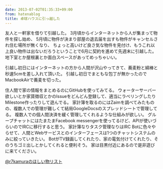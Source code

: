 ```yaml
---
date: 2013-07-02T01:35:33+09:00
from: hatenablog
title: 卓球ハウスに引っ越した
---
```


<p>友人と一軒家を借りて引越した。
3月頃からインターネットから人が集まって物件を探し始め、
5月頃に物件が決まり部屋の退去届を出すも物件がキャンセルされ住む場所が無くなり、
ちょっと高いけど良さ気な物件を見付け、もうこれ以上良い物件は出ないだろうということで6月に契約を進めて先週末に引越した。
地下室とか屋根裏とか面白スペースがあってめっちゃいい。</p>

<p>引越し初日にはインターネットの方から人間が沢山やってきて、蕎麦粉と綿棒と秒速5cmを差し入れて頂いた。
引越し初日でまともな包丁が無かったのでMacbookAirで蕎麦を切った。</p>

<p>住人間で家の情報をまとめるのにGitHubを使ってみてる。
ウォーターサーバー欲しいとか家賃徴収とかのIssueをどんどん登録して、適当にラベリングしたりMilestone作ったりして遊んでる。
家計簿を取るのにはZaimを調べてみたものの、複数人での管理が難しくて結局GoogleDocsのスプレッドシートで管理してる。
複数人での個人間決済を緩く管理してくれるような仕組みが欲しい。
グループチャットにはたまたまFacebook messengerを使ってるけど、APIが使いづらいのでIRCに移行すると思う。
家計簿なりタスク管理なりはIRC Botに色々やらせて、人間とWebサービスとのインターフェースは1つのチャットシステムのみに絞っていきたい。
BotがTV録画してくれたり、家の電気付けてくれたり、そのうちゴミ出しとかしてくれると便利そう。
家は目黒付近にあるので是非遊びに来てください。</p>

<p><a href="http://www.amazon.co.jp/registry/wishlist/31WJYTS73D19K">@r7kamuraのほしい物リスト</a></p>


